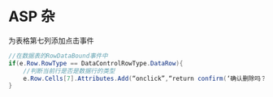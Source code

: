 # ASP 杂

为表格第七列添加点击事件 
~~~ C#
//在数据表的RowDataBound事件中 
if(e.Row.RowType == DataControlRowType.DataRow){
    //判断当前行是否是数据行的类型 
    e.Row.Cells[7].Attributes.Add(“onclick”,“return confirm(‘确认删除吗？’)”)
}

~~~
